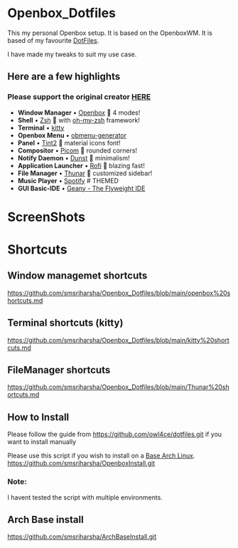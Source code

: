# Openbox_Dotfiles
This my personal Openbox setup.
It is based on the OpenboxWM.
It is based of my favourite [DotFiles](https://github.com/owl4ce/dotfiles).

I have made my tweaks to suit my use case.

## Here are a few highlights 
### Please support the original creator [HERE](https://github.com/owl4ce/dotfiles.git)

- **Window Manager**               • [Openbox](https://www.youtube.com/watch?v=r5HzpWK7SBY) :art: 4 modes!
- **Shell**                        • [Zsh](https://www.zsh.org) :shell: with [oh-my-zsh](https://github.com/ohmyzsh/ohmyzsh) framework!
- **Terminal**                     • [kitty](https://github.com/kovidgoyal/kitty)
- **Openbox Menu**                 • [obmenu-generator](https://github.com/trizen/obmenu-generator)
- **Panel**                        • [Tint2](https://gitlab.com/o9000/tint2) :shaved_ice: material icons font!
- **Compositor**                   • [Picom](https://github.com/yshui/picom) :doughnut: rounded corners!
- **Notify Daemon**                • [Dunst](https://github.com/dunst-project/dunst) :leaves: minimalism!
- **Application Launcher**         • [Rofi](https://github.com/adi1090x/rofi) :rocket: blazing fast!
- **File Manager**                 • [Thunar](https://github.com/xfce-mirror/thunar) :bookmark: customized sidebar!
- **Music Player**                 • [Spotify](https://github.com/owl4ce/spicetify-themes/tree/new/Dribbblish#eyecandy) # THEMED
- **GUI Basic-IDE**                • [Geany - The Flyweight IDE](https://www.geany.org)


# ScreenShots


# Shortcuts
## Window managemet shortcuts
https://github.com/smsriharsha/Openbox_Dotfiles/blob/main/openbox%20shortcuts.md

## Terminal shortcuts (kitty)
https://github.com/smsriharsha/Openbox_Dotfiles/blob/main/kitty%20shortcuts.md

## FileManager shortcuts
https://github.com/smsriharsha/Openbox_Dotfiles/blob/main/Thunar%20shortcuts.md
## How to Install
Please follow the guide from 
https://github.com/owl4ce/dotfiles.git if you want to install manually

Please use this script if you wish to install on a [Base Arch Linux](https://github.com/smsriharsha/ArchBaseInstall.git).
https://github.com/smsriharsha/OpenboxInstall.git

### Note:
I havent tested the script with multiple environments.
 
## Arch Base install
 
 https://github.com/smsriharsha/ArchBaseInstall.git
 
